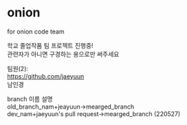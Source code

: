 # onion
for onion code team

학교 졸업작품 팀 프로젝트 진행중!   
관련자가 아니면 구경하는 용으로만 써주세요


팀원(2):   
https://github.com/jaeyuun   
남인경

branch 이름 설명   
old_branch_nam+jeayuun->mearged_branch   
dev_nam+jaeyuun's pull request->mearged_branch (220527)

